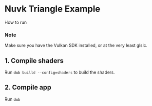 # Nuvk Triangle Example

How to run

### Note

Make sure you have the Vulkan SDK installed, or at the very least glslc.

## 1. Compile shaders

Run `dub builld --config=shaders` to build the shaders.

## 2. Compile app

Run `dub`